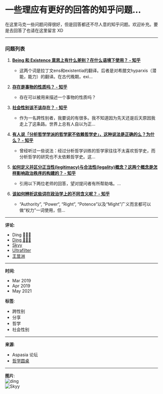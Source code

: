 # 一些理应有更好的回答的知乎问题…

在这里马克一些问题问得很好，但是回答都还不尽人意的知乎问题。欢迎补充。要是去回答了也请在这里留言 XD

---

### 问题列表

1. **[Being 和 Existence 意思上有什么差别？在什么语境下使用？ - 知乎](https://www.zhihu.com/question/28958083)**
   - 这两个词是拉丁文ens和existentia的翻译。后者是对希腊文hyparxis（潜能，能力）的翻译。在古代晚期，exi…

2. **[存在是事物的性质吗？ - 知乎](https://www.zhihu.com/question/297678486)**
   - 存在可以被用来描述一个事物的性质吗？

3. **[社会性别该不该存在？ - 知乎](https://www.zhihu.com/question/312286813)**
   - 作为一名跨性别者，我要说的有很多。我不知道因为先天还是后天原因我走上了这条路。世界上总有人自以为正…

4. **[有人说「分析哲学学派的哲学家不依赖哲学史」，这种说法是正确的么？为什么？ - 知乎](https://www.zhihu.com/question/27843883)**
   - 曾经听过一些说法：经过分析哲学训练的哲学家往往不太喜欢哲学史，而分析哲学的研究也不太依赖哲学史。这…

5. **[如何定义并区分正当性(legitimacy)与合法性(legality)概念？这两个概念是怎样影响政治秩序的构建的？ - 知乎](https://www.zhihu.com/question/23094936)**
   - 引用以下两位老师的回答，望对提问者有所帮助咯。…

6. **[该如何辨析这些词在政治学上的不同含义呢？ - 知乎](https://www.zhihu.com/question/60737022)**
   - “Authority”, “Power“, “Right”, “Potence”以及“Might”广义而言都可以做“权力”一词使用，但…

---

**评论**:

- Ding 🏳️‍⚧️🌈
- [Ding 🏳️‍⚧️🌈](https://www.aspasiaphilosophy.com/u/ding)
- [Skyy](https://www.aspasiaphilosophy.com/u/Skyy)
- [Ultrafilter](https://www.aspasiaphilosophy.com/u/Ultrafilter)
- [王昱洲](https://www.aspasiaphilosophy.com/u/wangyuzhou)

---

**时间**:  
- Mar 2019  
- Apr 2019  
- May 2021  

**标签**:  
- 跨性别  
- 分享  
- 哲学  
- 社会性别  

---  

**来源**:  
- Aspasia 论坛  
- [哲学圆桌](https://www.aspasiaphilosophy.com/c/%E5%93%B2%E5%AD%A6%E5%9C%86%E6%A1%8C/23)  

---

**图片**:  
![ding](https://www.aspasiaphilosophy.com/user_avatar/www.aspasiaphilosophy.com/ding/60/310_2.png)  
![Skyy](https://www.aspasiaphilosophy.com/user_avatar/www.aspasiaphilosophy.com/skyy/60/265_2.png)